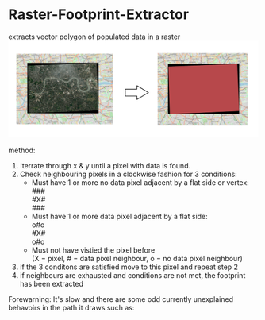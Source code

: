 # Raster-Footprint-Extractor
extracts vector polygon of populated data in a raster
![Screenshot](images/extracted.png)

method:
1) Iterrate through x & y until a pixel with data is found.
2) Check neighbouring pixels in a clockwise fashion for 3 conditions:
    - Must have 1 or more no data pixel adjacent by a flat side or vertex: \
    \###\
    \#X#\
    \###
    - Must have 1 or more data pixel adjacent by a flat side:\
    o#o\
    \#X#\
    o#o
    - Must not have vistied the pixel before\
    (X = pixel, # = data pixel neighbour, o = no data pixel neighbour)
 3) if the 3 conditons are satisfied move to this pixel and repeat step 2
 4) if neighbours are exhausted and conditions are not met, the footprint has been extracted 

Forewarning: It's slow and there are some odd currently unexplained behavoirs in the path it draws such as:
